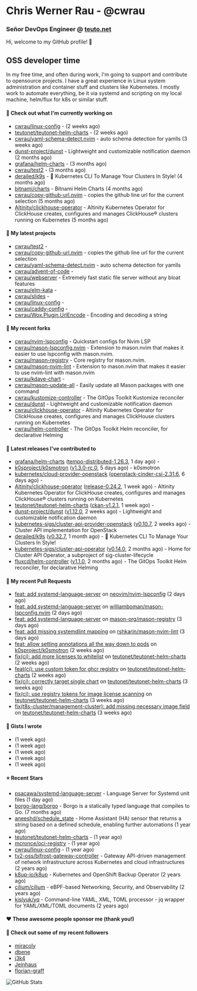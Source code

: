 # Chris Werner Rau - @cwrau
### Señor DevOps Engineer @ [teuto.net](https://teuto.net)

Hi, welcome to my GitHub profile! 👋

## OSS developer time
In my free time, and often during work, I'm going to support and contribute to opensource projects. I have a great experience in Linux system administration and container stuff and clusters like Kubernetes. I mostly work to automate everything, be it via systemd and scripting on my local machine, helm/flux for k8s or similar stuff.

#### 👷 Check out what I'm currently working on

- [cwrau/linux-config](https://github.com/cwrau/linux-config) -  (2 weeks ago)
- [teutonet/teutonet-helm-charts](https://github.com/teutonet/teutonet-helm-charts) -  (2 weeks ago)
- [cwrau/yaml-schema-detect.nvim](https://github.com/cwrau/yaml-schema-detect.nvim) - auto schema detection for yamlls (3 weeks ago)
- [dunst-project/dunst](https://github.com/dunst-project/dunst) - Lightweight and customizable notification daemon (2 months ago)
- [grafana/helm-charts](https://github.com/grafana/helm-charts) -  (3 months ago)
- [cwrau/test2](https://github.com/cwrau/test2) -  (3 months ago)
- [derailed/k9s](https://github.com/derailed/k9s) - 🐶 Kubernetes CLI To Manage Your Clusters In Style! (4 months ago)
- [bitnami/charts](https://github.com/bitnami/charts) - Bitnami Helm Charts (4 months ago)
- [cwrau/copy-github-url.nvim](https://github.com/cwrau/copy-github-url.nvim) - copies the github line url for the current selection (5 months ago)
- [Altinity/clickhouse-operator](https://github.com/Altinity/clickhouse-operator) - Altinity Kubernetes Operator for ClickHouse creates, configures and manages ClickHouse® clusters running on Kubernetes (5 months ago)

#### 🌱 My latest projects

- [cwrau/test2](https://github.com/cwrau/test2) - 
- [cwrau/copy-github-url.nvim](https://github.com/cwrau/copy-github-url.nvim) - copies the github line url for the current selection
- [cwrau/yaml-schema-detect.nvim](https://github.com/cwrau/yaml-schema-detect.nvim) - auto schema detection for yamlls
- [cwrau/advent-of-code](https://github.com/cwrau/advent-of-code) - 
- [cwrau/webserver](https://github.com/cwrau/webserver) - Extremely fast static file server without any bloat features
- [cwrau/elm-kata](https://github.com/cwrau/elm-kata) - 
- [cwrau/slides](https://github.com/cwrau/slides) - 
- [cwrau/linux-config](https://github.com/cwrau/linux-config) - 
- [cwrau/caddy-config](https://github.com/cwrau/caddy-config) - 
- [cwrau/Wox.Plugin.UrlEncode](https://github.com/cwrau/Wox.Plugin.UrlEncode) - Encoding and decoding a string

#### 🍴 My recent forks

- [cwrau/nvim-lspconfig](https://github.com/cwrau/nvim-lspconfig) - Quickstart configs for Nvim LSP
- [cwrau/mason-lspconfig.nvim](https://github.com/cwrau/mason-lspconfig.nvim) - Extension to mason.nvim that makes it easier to use lspconfig with mason.nvim.
- [cwrau/mason-registry](https://github.com/cwrau/mason-registry) - Core registry for mason.nvim.
- [cwrau/mason-nvim-lint](https://github.com/cwrau/mason-nvim-lint) - Extension to mason.nvim that makes it easier to use nvim-lint with mason.nvim
- [cwrau/kdave-chart](https://github.com/cwrau/kdave-chart) - 
- [cwrau/mason-update-all](https://github.com/cwrau/mason-update-all) - Easily update all Mason packages with one command
- [cwrau/kustomize-controller](https://github.com/cwrau/kustomize-controller) - The GitOps Toolkit Kustomize reconciler
- [cwrau/dunst](https://github.com/cwrau/dunst) - Lightweight and customizable notification daemon
- [cwrau/clickhouse-operator](https://github.com/cwrau/clickhouse-operator) - Altinity Kubernetes Operator for ClickHouse creates, configures and manages ClickHouse clusters running on Kubernetes
- [cwrau/helm-controller](https://github.com/cwrau/helm-controller) - The GitOps Toolkit Helm reconciler, for declarative Helming

#### 🔭 Latest releases I've contributed to

- [grafana/helm-charts](https://github.com/grafana/helm-charts) ([tempo-distributed-1.26.3](https://github.com/grafana/helm-charts/releases/tag/tempo-distributed-1.26.3), 1 day ago) - 
- [k0sproject/k0smotron](https://github.com/k0sproject/k0smotron) ([v1.3.0-rc.0](https://github.com/k0sproject/k0smotron/releases/tag/v1.3.0-rc.0), 5 days ago) - k0smotron
- [kubernetes/cloud-provider-openstack](https://github.com/kubernetes/cloud-provider-openstack) ([openstack-cinder-csi-2.31.6](https://github.com/kubernetes/cloud-provider-openstack/releases/tag/openstack-cinder-csi-2.31.6), 6 days ago) - 
- [Altinity/clickhouse-operator](https://github.com/Altinity/clickhouse-operator) ([release-0.24.2](https://github.com/Altinity/clickhouse-operator/releases/tag/release-0.24.2), 1 week ago) - Altinity Kubernetes Operator for ClickHouse creates, configures and manages ClickHouse® clusters running on Kubernetes
- [teutonet/teutonet-helm-charts](https://github.com/teutonet/teutonet-helm-charts) ([ckan-v1.2.1](https://github.com/teutonet/teutonet-helm-charts/releases/tag/ckan-v1.2.1), 1 week ago) - 
- [dunst-project/dunst](https://github.com/dunst-project/dunst) ([v1.12.0](https://github.com/dunst-project/dunst/releases/tag/v1.12.0), 2 weeks ago) - Lightweight and customizable notification daemon
- [kubernetes-sigs/cluster-api-provider-openstack](https://github.com/kubernetes-sigs/cluster-api-provider-openstack) ([v0.10.7](https://github.com/kubernetes-sigs/cluster-api-provider-openstack/releases/tag/v0.10.7), 2 weeks ago) - Cluster API implementation for OpenStack
- [derailed/k9s](https://github.com/derailed/k9s) ([v0.32.7](https://github.com/derailed/k9s/releases/tag/v0.32.7), 1 month ago) - 🐶 Kubernetes CLI To Manage Your Clusters In Style!
- [kubernetes-sigs/cluster-api-operator](https://github.com/kubernetes-sigs/cluster-api-operator) ([v0.14.0](https://github.com/kubernetes-sigs/cluster-api-operator/releases/tag/v0.14.0), 2 months ago) - Home for Cluster API Operator, a subproject of sig-cluster-lifecycle
- [fluxcd/helm-controller](https://github.com/fluxcd/helm-controller) ([v1.1.0](https://github.com/fluxcd/helm-controller/releases/tag/v1.1.0), 2 months ago) - The GitOps Toolkit Helm reconciler, for declarative Helming

#### 🔨 My recent Pull Requests

- [feat: add systemd-language-server](https://github.com/neovim/nvim-lspconfig/pull/3514) on [neovim/nvim-lspconfig](https://github.com/neovim/nvim-lspconfig) (2 days ago)
- [feat: add systemd-language-server](https://github.com/williamboman/mason-lspconfig.nvim/pull/499) on [williamboman/mason-lspconfig.nvim](https://github.com/williamboman/mason-lspconfig.nvim) (2 days ago)
- [feat: add systemd-language-server](https://github.com/mason-org/mason-registry/pull/8228) on [mason-org/mason-registry](https://github.com/mason-org/mason-registry) (3 days ago)
- [feat: add missing systemdlint mapping](https://github.com/rshkarin/mason-nvim-lint/pull/19) on [rshkarin/mason-nvim-lint](https://github.com/rshkarin/mason-nvim-lint) (3 days ago)
- [feat: allow setting annotations all the way down to pods](https://github.com/k0sproject/k0smotron/pull/837) on [k0sproject/k0smotron](https://github.com/k0sproject/k0smotron) (2 weeks ago)
- [fix(ci): add more licenses to whitelist](https://github.com/teutonet/teutonet-helm-charts/pull/1261) on [teutonet/teutonet-helm-charts](https://github.com/teutonet/teutonet-helm-charts) (2 weeks ago)
- [feat(ci): use custom token for ghcr registry](https://github.com/teutonet/teutonet-helm-charts/pull/1260) on [teutonet/teutonet-helm-charts](https://github.com/teutonet/teutonet-helm-charts) (2 weeks ago)
- [fix(ci): correctly target single chart](https://github.com/teutonet/teutonet-helm-charts/pull/1256) on [teutonet/teutonet-helm-charts](https://github.com/teutonet/teutonet-helm-charts) (3 weeks ago)
- [fix(ci): use registry tokens for image license scanning](https://github.com/teutonet/teutonet-helm-charts/pull/1255) on [teutonet/teutonet-helm-charts](https://github.com/teutonet/teutonet-helm-charts) (3 weeks ago)
- [fix(t8s-cluster/management-cluster): add missing necessary image field](https://github.com/teutonet/teutonet-helm-charts/pull/1247) on [teutonet/teutonet-helm-charts](https://github.com/teutonet/teutonet-helm-charts) (3 weeks ago)

#### 📓 Gists I wrote

- [](https://gist.github.com/0e28b4d4710c73a34739685c9f199e44) (1 week ago)
- [](https://gist.github.com/8dc78966e72708091192cf38f7eb2780) (1 week ago)
- [](https://gist.github.com/a22d8507981571d7e9aac8bb05edc108) (1 week ago)
- [](https://gist.github.com/367ecd6cab9726a70ea274a673a58701) (1 week ago)
- [](https://gist.github.com/110631239f138fca4ecfa4b9ab9db085) (1 week ago)

#### ⭐ Recent Stars

- [psacawa/systemd-language-server](https://github.com/psacawa/systemd-language-server) - Language Server for Systemd unit files (1 day ago)
- [borgo-lang/borgo](https://github.com/borgo-lang/borgo) - Borgo is a statically typed language that compiles to Go. (7 months ago)
- [aneeshd/schedule_state](https://github.com/aneeshd/schedule_state) - Home Assistant (HA) sensor that returns a string based on a defined schedule, enabling further automations (1 year ago)
- [teutonet/teutonet-helm-charts](https://github.com/teutonet/teutonet-helm-charts) -  (1 year ago)
- [mcronce/oci-registry](https://github.com/mcronce/oci-registry) -  (1 year ago)
- [cwrau/linux-config](https://github.com/cwrau/linux-config) -  (1 year ago)
- [tv2-oss/bifrost-gateway-controller](https://github.com/tv2-oss/bifrost-gateway-controller) - Gateway API-driven management of network infrastructure across Kubernetes and cloud infrastructures (2 years ago)
- [k8up-io/k8up](https://github.com/k8up-io/k8up) - Kubernetes and OpenShift Backup Operator (2 years ago)
- [cilium/cilium](https://github.com/cilium/cilium) - eBPF-based Networking, Security, and Observability (2 years ago)
- [kislyuk/yq](https://github.com/kislyuk/yq) - Command-line YAML, XML, TOML processor - jq wrapper for YAML/XML/TOML documents (2 years ago)

#### ❤️ These awesome people sponsor me (thank you!)


#### 👯 Check out some of my recent followers

- [miracoly](https://github.com/miracoly)
- [dbene](https://github.com/dbene)
- [j3k4](https://github.com/j3k4)
- [Jeinhaus](https://github.com/Jeinhaus)
- [florian-graff](https://github.com/florian-graff)

![GitHub Stats](https://github-readme-stats.vercel.app/api?username=cwrau&count_private=false&theme=tokyonight&show_icons=true)
